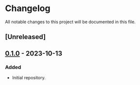 # Changelog
All notable changes to this project will be documented in this file.

## [Unreleased]

## [0.1.0](https://github.com/ModelTC/general-sam/releases/tag/v0.1.0) - 2023-10-13

### Added
- Initial repository.
